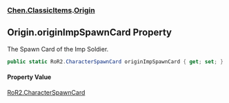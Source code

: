 
### [Chen.ClassicItems](./Chen-ClassicItems 'Chen.ClassicItems').[Origin](./Chen-ClassicItems-Origin 'Chen.ClassicItems.Origin')

## Origin.originImpSpawnCard Property
The Spawn Card of the Imp Soldier.  
```csharp
public static RoR2.CharacterSpawnCard originImpSpawnCard { get; set; }
```

#### Property Value
[RoR2.CharacterSpawnCard](https://docs.microsoft.com/en-us/dotnet/api/RoR2.CharacterSpawnCard 'RoR2.CharacterSpawnCard')  
